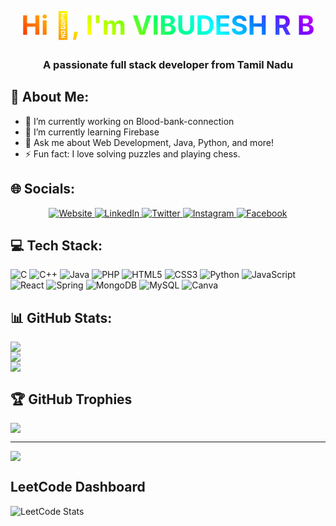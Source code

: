 

<h1 align="center" style="font-size: 3em; background: linear-gradient(45deg, #ff0000, #ff8000, #ffff00, #80ff00, #00ff80, #00ffff, #0080ff, #8000ff, #ff00ff); -webkit-background-clip: text; color: transparent; animation: gradient-animation 10s infinite;">Hi 👋, I'm VIBUDESH R B</h1>

<h3 align="center">A passionate full stack developer from Tamil Nadu</h3>

## 💫 About Me:
- 🔭 I’m currently working on Blood-bank-connection
- 🌱 I’m currently learning Firebase
- 💬 Ask me about Web Development, Java, Python, and more!
- ⚡ Fun fact: I love solving puzzles and playing chess.

## 🌐 Socials:
<p align="center">
  <a href="https://alsiam.com" target="_blank">
    <img src="https://img.shields.io/badge/Website-DC143C?style=for-the-badge&logo=medium&logoColor=white" alt="Website" />
  </a>
  <a href="https://www.linkedin.com/in/vibudesh-r-b-906868256/" target="_blank">
    <img src="https://img.shields.io/badge/LinkedIn-0077B5?style=for-the-badge&logo=linkedin&logoColor=white" alt="LinkedIn"/>
  </a>
  <a href="https://x.com/VIBUDESH07" target="_blank">
    <img src="https://img.shields.io/badge/Twitter-1DA1F2?style=for-the-badge&logo=twitter&logoColor=white" alt="Twitter"/>
  </a>
  <a href="https://instagram.com/_alsiam" target="_blank">
    <img src="https://img.shields.io/badge/Instagram-fe4164?style=for-the-badge&logo=instagram&logoColor=white" alt="Instagram"/>
  </a>
  <a href="https://facebook.com/alsiam.dev" target="_blank">
    <img src="https://img.shields.io/badge/Facebook-20BEFF?style=for-the-badge&logo=facebook&logoColor=white" alt="Facebook"/>
  </a>
</p>

## 💻 Tech Stack:
![C](https://img.shields.io/badge/c-%2300599C.svg?style=for-the-badge&logo=c&logoColor=white) 
![C++](https://img.shields.io/badge/c++-%2300599C.svg?style=for-the-badge&logo=c%2B%2B&logoColor=white) 
![Java](https://img.shields.io/badge/java-%23ED8B00.svg?style=for-the-badge&logo=openjdk&logoColor=white) 
![PHP](https://img.shields.io/badge/php-%23777BB4.svg?style=for-the-badge&logo=php&logoColor=white) 
![HTML5](https://img.shields.io/badge/html5-%23E34F26.svg?style=for-the-badge&logo=html5&logoColor=white) 
![CSS3](https://img.shields.io/badge/css3-%231572B6.svg?style=for-the-badge&logo=css3&logoColor=white) 
![Python](https://img.shields.io/badge/python-3670A0?style=for-the-badge&logo=python&logoColor=ffdd54) 
![JavaScript](https://img.shields.io/badge/javascript-%23323330.svg?style=for-the-badge&logo=javascript&logoColor=%23F7DF1E) 
![React](https://img.shields.io/badge/react-%2320232a.svg?style=for-the-badge&logo=react&logoColor=%2361DAFB) 
![Spring](https://img.shields.io/badge/spring-%236DB33F.svg?style=for-the-badge&logo=spring&logoColor=white) 
![MongoDB](https://img.shields.io/badge/MongoDB-%234ea94b.svg?style=for-the-badge&logo=mongodb&logoColor=white) 
![MySQL](https://img.shields.io/badge/mysql-4479A1.svg?style=for-the-badge&logo=mysql&logoColor=white) 
![Canva](https://img.shields.io/badge/Canva-%2300C4CC.svg?style=for-the-badge&logo=Canva&logoColor=white)

## 📊 GitHub Stats:
![](https://github-readme-stats.vercel.app/api?username=VIBUDESH07&theme=dark&hide_border=false&include_all_commits=false&count_private=false)<br/>
![](https://github-readme-streak-stats.herokuapp.com/?user=VIBUDESH07&theme=dark&hide_border=false)<br/>
![](https://github-readme-stats.vercel.app/api/top-langs/?username=VIBUDESH07&theme=dark&hide_border=false&include_all_commits=false&count_private=false&layout=compact)

## 🏆 GitHub Trophies
![](https://github-profile-trophy.vercel.app/?username=VIBUDESH07&theme=radical&no-frame=false&no-bg=true&margin-w=4)

---
[![](https://visitcount.itsvg.in/api?id=VIBUDESH07&icon=0&color=0)](https://visitcount.itsvg.in)

## LeetCode Dashboard
![LeetCode Stats](https://leetcard.jacoblin.cool/VIBUDESH_R_B-22CSR233?theme=dark&font=IM%20Fell%20Double%20Pica&ext=heatmap)

<style>
@keyframes gradient-animation {
  0% { background-position: 0% 50%; }
  50% { background-position: 100% 50%; }
  100% { background-position: 0% 50%; }
}
</style>
